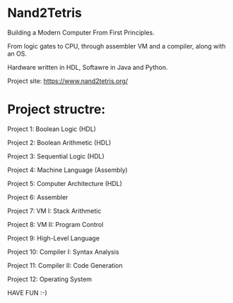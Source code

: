 # Nand2Tetris

Building a Modern Computer From First Principles.

From logic gates to CPU, through assembler VM and a compiler, along with an OS.

Hardware written in HDL, Softawre in Java and Python.

Project site: https://www.nand2tetris.org/

# Project structre:

Project 1: Boolean Logic (HDL)

Project 2: Boolean Arithmetic (HDL)

Project 3: Sequential Logic (HDL)

Project 4: Machine Language (Assembly)

Project 5: Computer Architecture (HDL)

Project 6: Assembler

Project 7: VM I: Stack Arithmetic

Project 8: VM II: Program Control

Project 9: High-Level Language

Project 10: Compiler I: Syntax Analysis

Project 11: Compiler II: Code Generation

Project 12: Operating System

HAVE FUN :-)
